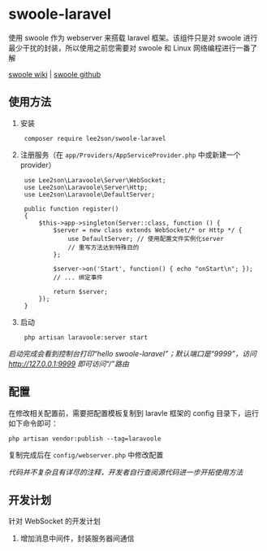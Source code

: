 # swoole-laravel
使用 swoole 作为 webserver 来搭载 laravel 框架。该组件只是对 swoole 进行最少干扰的封装，所以使用之前您需要对 swoole 和 Linux 网络编程进行一番了解

[swoole wiki](https://wiki.swoole.com/) |
[swoole github](https://github.com/swoole/swoole-src)

## 使用方法

1. 安装

        composer require lee2son/swoole-laravel
    
2. 注册服务（在 `app/Providers/AppServiceProvider.php` 中或新建一个 provider）

        use Lee2son\Laravoole\Server\WebSocket;
        use Lee2son\Laravoole\Server\Http;
        use Lee2son\Laravoole\DefaultServer;
        
        public function register()
        {
            $this->app->singleton(Server::class, function () {
                $server = new class extends WebSocket/* or Http */ {
                    use DefaultServer; // 使用配置文件实例化server
                    // 重写方法达到特殊目的
                };
    
                $server->on('Start', function() { echo "onStart\n"; });
                // ... 绑定事件
    
                return $server;
            });
        }
    
3. 启动

        php artisan laravoole:server start
    
*启动完成会看到控制台打印“hello swoole-laravel”；默认端口是“9999”，访问 http://127.0.0.1:9999 即可访问“/”路由*
    
## 配置
在修改相关配置前，需要把配置模板复制到 laravle 框架的 config 目录下，运行如下命令即可：

    php artisan vendor:publish --tag=laravoole
    
复制完成后在 `config/webserver.php` 中修改配置


*代码并不复杂且有详尽的注释，开发者自行查阅源代码进一步开拓使用方法*

## 开发计划
针对 WebSocket 的开发计划
1. 增加消息中间件，封装服务器间通信